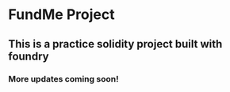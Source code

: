 # FundMe Project

## This is a practice solidity project built with foundry

### More updates coming soon!